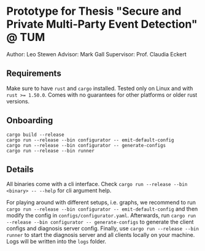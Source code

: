 # Prototype for Thesis "Secure and Private Multi-Party Event Detection" @ TUM

Author: Leo Stewen
Advisor: Mark Gall
Supervisor: Prof. Claudia Eckert

## Requirements

Make sure to have `rust` and `cargo` installed.
Tested only on Linux and with `rust >= 1.50.0`.
Comes with no guarantees for other platforms or older rust versions.

## Onboarding

```
cargo build --release
cargo run --release --bin configurator -- emit-default-config
cargo run --release --bin configurator -- generate-configs
cargo run --release --bin runner
```

## Details

All binaries come with a cli interface.
Check `cargo run --release --bin <binary> -- --help` for cli argument help.

For playing around with different setups, i.e. graphs, we recommend to
run `cargo run --release --bin configurator -- emit-default-config`
and then modify the config in `configs/configurator.yaml`.
Afterwards, run `cargo run --release --bin configurator -- generate-configs`
to generate the client configs and diagnosis server config.
Finally, use `cargo run --release --bin runner` to start the diagnosis server
and all clients locally on your machine.
Logs will be written into the `logs` folder.
